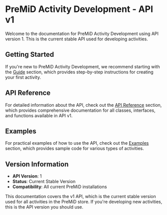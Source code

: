 # PreMiD Activity Development - API v1

Welcome to the documentation for PreMiD Activity Development using API version 1. This is the current stable API used for developing activities.

## Getting Started

If you're new to PreMiD Activity Development, we recommend starting with the [Guide](/v1/guide/) section, which provides step-by-step instructions for creating your first activity.

## API Reference

For detailed information about the API, check out the [API Reference](/v1/api/) section, which provides comprehensive documentation for all classes, interfaces, and functions available in API v1.

## Examples

For practical examples of how to use the API, check out the [Examples](/v1/examples/) section, which provides sample code for various types of activities.

## Version Information

- **API Version**: 1
- **Status**: Current Stable Version
- **Compatibility**: All current PreMiD installations

This documentation covers the v1 API, which is the current stable version used for all activities in the PreMiD store. If you're developing new activities, this is the API version you should use.
